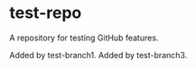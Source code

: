 test-repo
=========

A repository for testing GitHub features.

Added by test-branch1.
Added by test-branch3.
